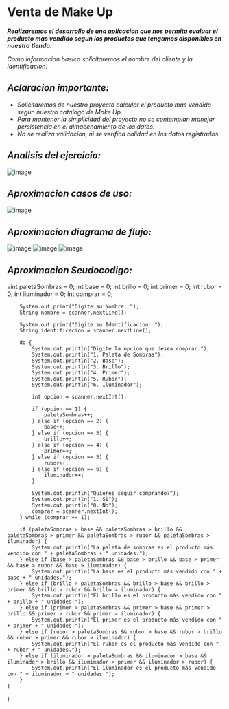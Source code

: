 # Venta de Make Up
***Realizaremos el desarrollo de una aplicacion que nos permita evaluar el producto mas vendido segun los productos que tengamos disponibles en nuestra tienda.***

*Como informacion basica solicitaremos el nombre del cliente y la identificacion.*

## ***Aclaracion importante:***

- *Solicitaremos de nuestro proyecto calcular el producto mas vendido segun nuestro catalogo de Make Up.*
- *Para mantener la simplicidad del proyecto no se contemplan manejar persistencia en el almacenamiento de los datos.*
- *No se realiza validacion, ni se verifica calidad en los datos registrados.*
 
 
## ***Analisis del ejercicio:***

![image](https://github.com/danidozapata/ejercicio11.github.io/assets/132966451/6fe31925-b998-4baa-a490-b255176ff611)


## ***Aproximacion casos de uso:***

![image](https://github.com/danidozapata/ejercicio11.github.io/assets/132966451/eba73ae4-0897-4904-b835-40eef4ebd0db)


## ***Aproximacion diagrama de flujo:***

![image](https://github.com/danidozapata/ejercicio11.github.io/assets/132966451/4bdad138-05e2-4598-b86d-f20c2d904930)
![image](https://github.com/danidozapata/ejercicio11.github.io/assets/132966451/0cda295e-0dc8-4b19-803d-7a135417c707)
![image](https://github.com/danidozapata/ejercicio11.github.io/assets/132966451/5ea18168-796a-4b27-beff-bebb2d30bbd2)


## ***Aproximacion Seudocodigo:***


vint paletaSombras = 0;
        int base = 0;
        int brillo = 0;
        int primer = 0;
        int rubor = 0;
        int iluminador = 0;
        int comprar = 0;

        System.out.print("Digite su Nombre: ");
        String nombre = scanner.nextLine();

        System.out.print("Digite su Identificacion: ");
        String identificacion = scanner.nextLine();

        do {
            System.out.println("Digite la opcion que desea comprar:");
            System.out.println("1. Paleta de Sombras");
            System.out.println("2. Base");
            System.out.println("3. Brillo");
            System.out.println("4. Primer");
            System.out.println("5. Rubor");
            System.out.println("6. Iluminador");

            int opcion = scanner.nextInt();

            if (opcion == 1) {
                paletaSombras++;
            } else if (opcion == 2) {
                base++;
            } else if (opcion == 3) {
                brillo++;
            } else if (opcion == 4) {
                primer++;
            } else if (opcion == 5) {
                rubor++;
            } else if (opcion == 6) {
                iluminador++;
            }

            System.out.println("Quieres seguir comprando?");
            System.out.println("1. Si");
            System.out.println("0. No");
            comprar = scanner.nextInt();
        } while (comprar == 1);

        if (paletaSombras > base && paletaSombras > brillo && paletaSombras > primer && paletaSombras > rubor && paletaSombras > iluminador) {
            System.out.println("La paleta de sombras es el producto más vendido con " + paletaSombras + " unidades.");
        } else if (base > paletaSombras && base > brillo && base > primer && base > rubor && base > iluminador) {
            System.out.println("La base es el producto más vendido con " + base + " unidades.");
        } else if (brillo > paletaSombras && brillo > base && brillo > primer && brillo > rubor && brillo > iluminador) {
            System.out.println("El brillo es el producto más vendido con " + brillo + " unidades.");
        } else if (primer > paletaSombras && primer > base && primer > brillo && primer > rubor && primer > iluminador) {
            System.out.println("El primer es el producto más vendido con " + primer + " unidades.");
        } else if (rubor > paletaSombras && rubor > base && rubor > brillo && rubor > primer && rubor > iluminador) {
            System.out.println("El rubor es el producto más vendido con " + rubor + " unidades.");
        } else if (iluminador > paletaSombras && iluminador > base && iluminador > brillo && iluminador > primer && iluminador > rubor) {
            System.out.println("El iluminador es el producto más vendido con " + iluminador + " unidades.");
        }
    }
}
